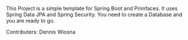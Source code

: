 This Project is a simple template for Spring Boot and Primfaces. It uses Spring Data JPA and Spring Security.
You need to create a Database and you are ready to go.

Contributers: Dennis Wiosna
